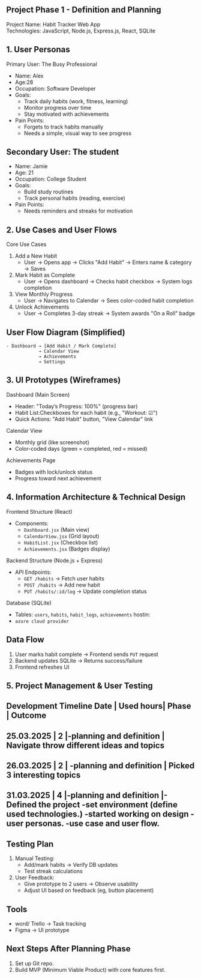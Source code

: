 ## Project Phase 1 - Definition and Planning

Project Name: Habit Tracker Web App  
Technologies: JavaScript, Node.js, Express.js, React, SQLite  
## 1. User Personas
Primary User: The Busy Professional
- Name: Alex  
- Age:28  
- Occupation: Software Developer  
- Goals:
  - Track daily habits (work, fitness, learning)  
  - Monitor progress over time  
  - Stay motivated with achievements  
- Pain Points:  
  - Forgets to track habits manually  
  - Needs a simple, visual way to see progress  

## Secondary User: The student
- Name: Jamie  
- Age: 21  
- Occupation: College Student  
- Goals:
  - Build study routines  
  - Track personal habits (reading, exercise)  
- Pain Points:
  - Needs reminders and streaks for motivation  

## 2. Use Cases and User Flows
Core Use Cases
1. Add a New Habit 
   - User → Opens app → Clicks "Add Habit" → Enters name & category → Saves  
2. Mark Habit as Complete  
   - User → Opens dashboard → Checks habit checkbox → System logs completion  
3. View Monthly Progress
   - User → Navigates to Calendar → Sees color-coded habit completion  
4. Unlock Achievements
   - User → Completes 3-day streak → System awards "On a Roll" badge  

## User Flow Diagram (Simplified)
    - Dashboard → [Add Habit / Mark Complete]  
                → Calendar View  
                → Achievements  
                → Settings  

## 3. UI Prototypes (Wireframes)
Dashboard (Main Screen)
- Header: "Today’s Progress: 100%" (progress bar)  
- Habit List:Checkboxes for each habit (e.g., "Workout: ☑")  
- Quick Actions: "Add Habit" button, "View Calendar" link  

Calendar View
- Monthly grid (like screenshot)  
- Color-coded days (green = completed, red = missed)  

Achievements Page 
- Badges with lock/unlock status  
- Progress toward next achievement  

## 4. Information Architecture & Technical Design
Frontend Structure (React)  
- Components:
  - `Dashboard.jsx` (Main view)  
  - `CalendarView.jsx` (Grid layout)  
  - `HabitList.jsx` (Checkbox list)  
  - `Achievements.jsx` (Badges display)  

Backend Structure (Node.js + Express)
- API Endpoints:
  - `GET /habits` → Fetch user habits  
  - `POST /habits` → Add new habit  
  - `PUT /habits/:id/log` → Update completion status  

Database (SQLite)
- Tables: `users`, `habits`, `habit_logs`, `achievements`
hostin:
- `azure cloud provider`

## Data Flow
1. User marks habit complete → Frontend sends `PUT` request  
2. Backend updates SQLite → Returns success/failure  
3. Frontend refreshes UI  

## 5. Project Management & User Testing  
Development Timeline 
Date	     | Used hours|     Phase	                     |         Outcome
---------------------------------------------------------------------------------------------------
25.03.2025 |	2	       |-planning and definition       | Navigate throw different ideas and topics
----------------------------------------------------------------------------------------------------
26.03.2025 |	2	       | -planning and definition	     | Picked 3 interesting topics
----------------------------------------------------------------------------------------------------
31.03.2025 |	4	       |-planning and definition	     |-Defined the project
                                                        -set environment (define used technologies.)
                                                        -started working on design
                                                        -user personas.
                                                        -use case and user flow.
----------------------------------------------------------------------------------------------------                                                        
			


## Testing Plan
1. Manual Testing:
   - Add/mark habits → Verify DB updates  
   - Test streak calculations  
2. User Feedback:  
   - Give prototype to 2 users → Observe usability  
   - Adjust UI based on feedback (eg, button placement)  

## Tools  
- word/ Trello → Task tracking  
- Figma → UI prototype  

## Next Steps After Planning Phase
1. Set up Git repo.  
2. Build MVP (Minimum Viable Product) with core features first.  
